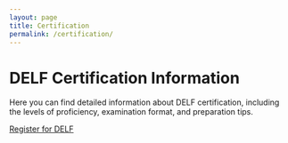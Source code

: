 ```yaml
---
layout: page
title: Certification
permalink: /certification/
---
```


# DELF Certification Information

Here you can find detailed information about DELF certification, including the levels of proficiency, examination format, and preparation tips.

[Register for DELF](/registration/)
